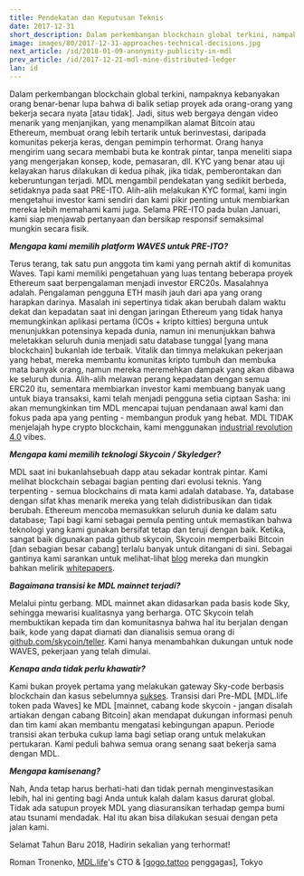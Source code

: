 ```yaml
---
title: Pendekatan dan Keputusan Teknis
date: 2017-12-31
short_description: Dalam perkembangan blockchain global terkini, nampaknya kebanyakan orang benar-benar lupa bahwa di balik setiap proyek ada orang-orang yang bekerja secara nyata [atau tidak].
image: images/80/2017-12-31-approaches-technical-decisions.jpg
next_article: /id/2018-01-09-anonymity-publicity-in-mdl
prev_article: /id/2017-12-21-mdl-mine-distributed-ledger
lan: id
---
```


Dalam perkembangan blockchain global terkini, nampaknya kebanyakan orang benar-benar lupa bahwa di balik setiap proyek ada orang-orang yang bekerja secara nyata [atau tidak]. Jadi, situs web bergaya dengan video menarik yang menjanjikan, yang menampilkan alamat Bitcoin atau Ethereum, membuat orang lebih tertarik untuk berinvestasi, daripada komunitas pekerja keras, dengan pemimpin terhormat. Orang hanya mengirim uang secara membabi buta ke kontrak pintar, tanpa meneliti siapa yang mengerjakan konsep, kode, pemasaran, dll. KYC yang benar atau uji kelayakan harus dilakukan di kedua pihak, jika tidak, pemberontakan dan keberuntungan terjadi. MDL mengambil pendekatan yang sedikit berbeda, setidaknya pada saat PRE-ITO. Alih-alih melakukan KYC formal, kami ingin mengetahui investor kami sendiri dan kami pikir penting untuk membiarkan mereka lebih memahami kami juga. Selama PRE-ITO pada bulan Januari, kami siap menjawab pertanyaan dan bersikap responsif semaksimal mungkin secara fisik.

***Mengapa kami memilih platform WAVES untuk PRE-ITO?***

Terus terang, tak satu pun anggota tim kami yang pernah aktif di komunitas Waves. Tapi kami memiliki pengetahuan yang luas tentang beberapa proyek Ethereum saat berpengalaman menjadi investor ERC20s. Masalahnya adalah. Pengalaman pengguna ETH masih jauh dari apa yang orang harapkan darinya. Masalah ini sepertinya tidak akan berubah dalam waktu dekat dan kepadatan saat ini dengan jaringan Ethereum yang tidak hanya memungkinkan aplikasi pertama (ICOs + kripto kitties) berguna untuk menunjukkan potensinya kepada dunia, namun ini menunjukkan bahwa meletakkan seluruh dunia menjadi satu database tunggal [yang mana blockchain] bukanlah ide terbaik. Vitalik dan timnya melakukan pekerjaan yang hebat, mereka membantu komunitas kripto tumbuh dan membuka mata banyak orang, namun mereka meremehkan dampak yang akan dibawa ke seluruh dunia. Alih-alih melawan perang kepadatan dengan semua ERC20 itu, sementara membiarkan investor kami membuang banyak uang untuk biaya transaksi, kami telah menjadi pengguna setia ciptaan Sasha: ini akan memungkinkan tim MDL mencapai tujuan pendanaan awal kami dan fokus pada apa yang penting - membangun produk yang hebat. MDL TIDAK menjelajah hype crypto blockchain, kami menggunakan [industrial revolution 4.0](https://en.wikipedia.org/wiki/Industry_4.0) vibes.

***Mengapa kami memilih teknologi Skycoin / Skyledger?***

MDL saat ini bukanlahsebuah dapp atau sekadar kontrak pintar. Kami melihat blockchain sebagai bagian penting dari evolusi teknis. Yang terpenting - semua blockchains di mata kami adalah database. Ya, database dengan sifat khas menarik mereka yang telah didistribusikan dan tidak berubah. Ethereum mencoba memasukkan seluruh dunia ke dalam satu database; Tapi bagi kami sebagai pemula penting untuk memastikan bahwa teknologi yang kami gunakan bersifat tetap dan teruji dengan baik. Ketika, sangat baik digunakan pada github skycoin, Skycoin memperbaiki Bitcoin [dan sebagian besar cabang] terlalu banyak untuk ditangani di sini. Sebagai gantinya kami sarankan untuk melihat-lihat [blog](https://blog.skycoin.net) mereka dan mungkin bahkan melirik [whitepapers](https://www.skycoin.net/whitepapers).

***Bagaimana transisi ke MDL mainnet terjadi?***

Melalui pintu gerbang. MDL mainnet akan didasarkan pada basis kode Sky, sehingga mewarisi kualitasnya yang berharga. OTC Skycoin telah membuktikan kepada tim dan komunitasnya bahwa hal itu berjalan dengan baik, kode yang dapat diamati dan dianalisis semua orang di [github.com/skycoin/teller](https://github.com/MDLlife/teller). Kami hanya menambahkan dukungan untuk node WAVES, pekerjaan yang telah dimulai.

***Kenapa anda tidak perlu khawatir?***

Kami bukan proyek pertama yang melakukan gateway Sky-code berbasis blockchain dan kasus sebelumnya [sukses](https://otc.skycoin.net). Transisi dari Pre-MDL [MDL.life token pada Waves] ke MDL [mainnet, cabang kode skycoin - jangan disalah artiakan dengan cabang Bitcoin] akan mendapat dukungan informasi penuh dan tim kami akan membantu mengatasi kebingungan apapun. Periode transisi akan terbuka cukup lama bagi setiap orang untuk melakukan pertukaran. Kami peduli bahwa semua orang senang saat bekerja sama dengan MDL.

***Mengapa kamisenang?***

Nah, Anda tetap harus berhati-hati dan tidak pernah menginvestasikan lebih, hal ini genting bagi Anda untuk kalah dalam kasus darurat global. Tidak ada satupun proyek MDL yang diasuransikan terhadap gempa bumi atau tsunami mendadak. Hal itu akan bisa dilakukan sesuai dengan peta jalan kami.

Selamat Tahun Baru 2018, Hadirin sekalian yang terhormat!

Roman Tronenko, [MDL.life](http://MDL.life)'s CTO & [[gogo.tattoo](http://gogo.tattoo) penggagas], Tokyo
